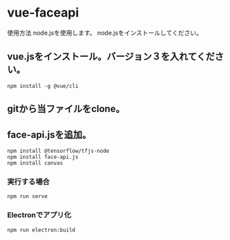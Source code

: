 # vue-faceapi

使用方法
node.jsを使用します。
node.jsをインストールしてください。


## vue.jsをインストール。バージョン３を入れてください。
```
npm install -g @vue/cli
```

## gitから当ファイルをclone。

## face-api.jsを追加。
```
npm install @tensorflow/tfjs-node
npm install face-api.js
npm install canvas
```


### 実行する場合
```
npm run serve
```

### Electronでアプリ化
```
npm run electron:build
```
